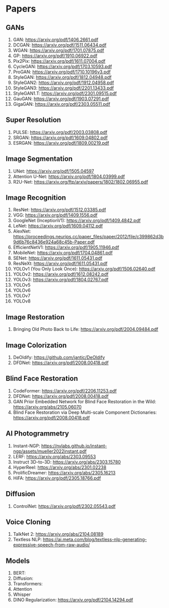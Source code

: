 # Papers
## GANs
  1. GAN: https://arxiv.org/pdf/1406.2661.pdf
  1. DCGAN: https://arxiv.org/pdf/1511.06434.pdf
  1. WGAN: https://arxiv.org/pdf/1701.07875.pdf
  1. GP: https://arxiv.org/pdf/1910.06922.pdf
  1. Pix2Pix: https://arxiv.org/pdf/1611.07004.pdf
  1. CycleGAN: https://arxiv.org/pdf/1703.10593.pdf
  1. ProGAN: https://arxiv.org/pdf/1710.10196v3.pdf
  1. StyleGAN: https://arxiv.org/pdf/1812.04948.pdf
  1. StyleGAN2: https://arxiv.org/pdf/1912.04958.pdf
  1. StyleGAN3: https://arxiv.org/pdf/2201.13433.pdf
  1. StyleGAN1.T: https://arxiv.org/pdf/2301.09515.pdf
  1. GauGAN: https://arxiv.org/pdf/1903.07291.pdf
  1. GigaGAN: https://arxiv.org/pdf/2303.05511.pdf

## Super Resolution
  1. PULSE: https://arxiv.org/pdf/2003.03808.pdf
  1. SRGAN: https://arxiv.org/pdf/1609.04802.pdf
  1. ESRGAN: https://arxiv.org/pdf/1809.00219.pdf

## Image Segmentation
  1. UNet: https://arxiv.org/pdf/1505.04597
  1. Attention U-Net: https://arxiv.org/pdf/1804.03999.pdf
  1. R2U-Net: https://arxiv.org/ftp/arxiv/papers/1802/1802.06955.pdf

## Image Recognition
  1. ResNet: https://arxiv.org/pdf/1512.03385.pdf
  1. VGG: https://arxiv.org/pdf/1409.1556.pdf
  1. GoogleNet (InceptionV1): https://arxiv.org/pdf/1409.4842.pdf
  1. LeNet: https://arxiv.org/pdf/1609.04112.pdf
  1. AlexNet: https://proceedings.neurips.cc/paper_files/paper/2012/file/c399862d3b9d6b76c8436e924a68c45b-Paper.pdf
  1. EfficientNetV1: https://arxiv.org/pdf/1905.11946.pdf
  1. MobileNet: https://arxiv.org/pdf/1704.04861.pdf
  1. SENet: https://arxiv.org/pdf/1611.05431.pdf
  1. ResNeXt: https://arxiv.org/pdf/1611.05431.pdf
  1. YOLOv1 (You Only Look Once): https://arxiv.org/pdf/1506.02640.pdf
  1. YOLOv2: https://arxiv.org/pdf/1612.08242.pdf
  1. YOLOv3: https://arxiv.org/pdf/1804.02767.pdf
  1. YOLOv5
  1. YOLOv6
  1. YOLOv7
  1. YOLOv8

## Image Restoration
  1. Bringing Old Photo Back to Life: https://arxiv.org/pdf/2004.09484.pdf

## Image Colorization
  1. DeOldify: https://github.com/jantic/DeOldify
  1. DFDNet: https://arxiv.org/pdf/2008.00418.pdf

## Blind Face Restoration
  1. CodeFormer: https://arxiv.org/pdf/2206.11253.pdf
  1. DFDNet: https://arxiv.org/pdf/2008.00418.pdf
  1. GAN Prior Embedded Network for Blind Face Restoration in the Wild: https://arxiv.org/abs/2105.06070
  1. Blind Face Restoration via Deep Multi-scale Component Dictionaries: https://arxiv.org/pdf/2008.00418.pdf

## AI Photogrammetry
  1. Instant-NGP: https://nvlabs.github.io/instant-ngp/assets/mueller2022instant.pdf
  1. LERF: https://arxiv.org/abs/2303.09553
  1. Instruct 3D-to-3D: https://arxiv.org/abs/2303.15780
  1. HyperReel: https://arxiv.org/abs/2301.02238
  1. ProlificDreamer: https://arxiv.org/abs/2305.16213
  1. HiFA: https://arxiv.org/pdf/2305.18766.pdf

## Diffusion
  1. ControlNet: https://arxiv.org/pdf/2302.05543.pdf

## Voice Cloning
  1. TalkNet 2: https://arxiv.org/abs/2104.08189
  2. Textless NLP: https://ai.meta.com/blog/textless-nlp-generating-expressive-speech-from-raw-audio/

## Models
  1. BERT:
  1. Diffusion:
  1. Transformers:
  1. Attention
  1. Whisper
  1. DINO Regularization: https://arxiv.org/pdf/2104.14294.pdf
